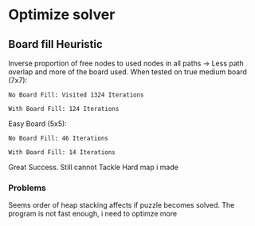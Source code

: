 # Optimize solver

## Board fill Heuristic
Inverse proportion of free nodes to used nodes in all paths -> Less path overlap and more of the board used.
When tested on true medium board (7x7):

    No Board Fill: Visited 1324 Iterations

    With Board Fill: 124 Iterations

Easy Board (5x5):

    No Board Fill: 46 Iterations

    With Board Fill: 14 Iterations

Great Success. Still cannot Tackle Hard map i made

### Problems

Seems order of heap stacking affects if puzzle becomes solved. The program is not fast enough, i need to optimze more
